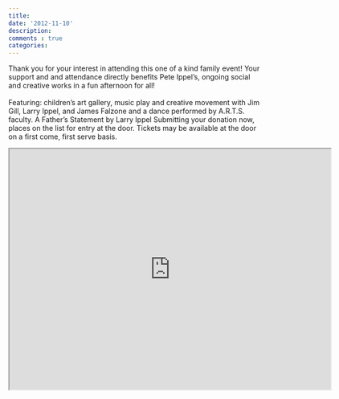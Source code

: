 ```yaml
---
title:
date: '2012-11-10'
description:
comments : true
categories:
---
```

<div id="fb-root"></div>
<script>(function(d, s, id) {
  var js, fjs = d.getElementsByTagName(s)[0];
  if (d.getElementById(id)) return;
  js = d.createElement(s); js.id = id;
  js.src = "//connect.facebook.net/en_US/all.js#xfbml=1&appId=216185801757014";
  fjs.parentNode.insertBefore(js, fjs);
}(document, 'script', 'facebook-jssdk'));</script>

<p>
 Thank you for your interest in attending this one of a kind family event! Your support and and attendance directly benefits Pete Ippel’s, ongoing social and creative works in a fun afternoon for all!
  <br>
  <br>Featuring: children’s art gallery, music play and creative movement with Jim Gill, Larry Ippel, and James Falzone and a dance performed by A.R.T.S. faculty. A Father’s Statement by Larry Ippel Submitting your donation now, places on the list for entry at the door. Tickets may be available at the door on a first come, first serve basis.
</p>
<div id='donation'></div>
<iframe height="480" src="https://docs.google.com/file/d/0ByBsaykOJzGqOGlSWFZlSHY4WUU/preview" width="640"></iframe>